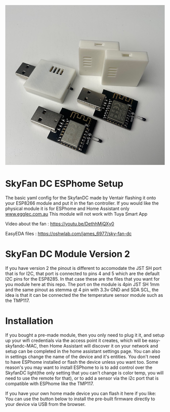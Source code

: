 ![Sky Fan DC Modules](skyfan.jpg)
# SkyFan DC ESPhome Setup

The basic yaml config for the SkyfanDC made by Ventair flashing it onto your ESP8266 module and put it in the fan controller.
If you would like the physical module it is for ESPhome and Home Assistant only www.egglec.com.au
This module will not work with Tuya Smart App

Video about the fan : https://youtu.be/DethhMjQXy0

EasyEDA files : https://oshwlab.com/james_6977/sky-fan-dc

# SkyFan DC Module Version 2
If you have version 2 the pinout is different to accomodate the JST SH port that is for I2C, that port is connected to pins 4 and 5 which are the default I2C pins for the ESP8285.  In that case these are the files that you want for you module here at this repo.
The port on the module is 4pin JST SH 1mm and the same pinout as stemma qt 4 pin with 3.3v GND and SDA SCL, the idea is that it can be connected the the temperature sensor module such as the TMP117.


# Installation
If you bought a pre-made module, then you only need to plug it it, and setup up your wifi credentials via the access point it creates, which will be easy-skyfandc-MAC, then Home Assistant will discover it on your network and setup can be completed in the home assistant settings page.
You can also in settings change the name of the device and it's entities.
You don't need to have ESPhome installed or flash the device unless you want too.
Some reason's you may want to install ESPhome to is to add control over the SkyfanDC light(the only setting that you can't change is color temp, you will need to use the remote for that), or to add a sensor via the i2c port that is compatible with ESPhome like the TMP117.
  

If you have your own home made device you can flash it here if you like:
You can use the button below to install the pre-built firmware directly to your device via USB from the browser.

<esp-web-install-button manifest="./manifest.json"></esp-web-install-button>

<script type="module" src="https://unpkg.com/esp-web-tools@5.2.0/dist/web/install-button.js?module"></script>

